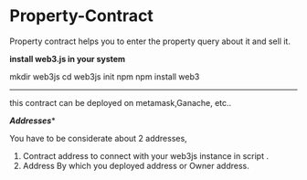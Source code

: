 # Property-Contract

Property contract helps you to enter the property query about it and sell it.



****install web3.js in your system****

mkdir web3js
cd web3js
init npm
npm install web3

*************************************


this contract can be deployed on metamask,Ganache, etc..


*****Addresses******

You have to be considerate about 2 addresses, 

1. Contract address to connect with your web3js instance in script .
2. Address By which you deployed address or Owner address.
